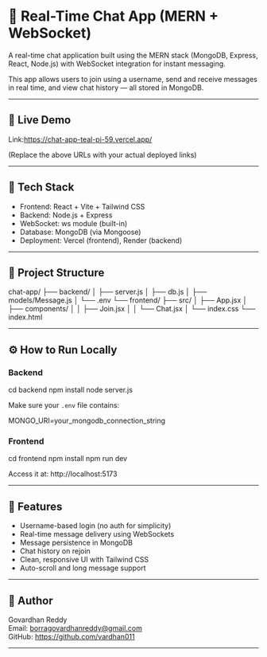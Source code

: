# 💬 Real-Time Chat App (MERN + WebSocket)

A real-time chat application built using the MERN stack (MongoDB, Express, React, Node.js) with WebSocket integration for instant messaging.

This app allows users to join using a username, send and receive messages in real time, and view chat history — all stored in MongoDB.

---

## 🚀 Live Demo

 Link:https://chat-app-teal-pi-59.vercel.app/

(Replace the above URLs with your actual deployed links)

---

## 🧰 Tech Stack

- Frontend: React + Vite + Tailwind CSS
- Backend: Node.js + Express
- WebSocket: ws module (built-in)
- Database: MongoDB (via Mongoose)
- Deployment: Vercel (frontend), Render (backend)

---

## 📁 Project Structure

chat-app/
├── backend/
│   ├── server.js
│   ├── db.js
│   ├── models/Message.js
│   └── .env
└── frontend/
    ├── src/
    │   ├── App.jsx
    │   ├── components/
    │   │   ├── Join.jsx
    │   │   └── Chat.jsx
    │   └── index.css
    └── index.html

---

## ⚙️ How to Run Locally

### Backend
cd backend
npm install
node server.js

Make sure your `.env` file contains:

MONGO_URI=your_mongodb_connection_string

### Frontend
cd frontend
npm install
npm run dev

Access it at: http://localhost:5173

---

## 🧪 Features

- Username-based login (no auth for simplicity)
- Real-time message delivery using WebSockets
- Message persistence in MongoDB
- Chat history on rejoin
- Clean, responsive UI with Tailwind CSS
- Auto-scroll and long message support

---


## 📄 Author

Govardhan Reddy  
Email: borragovardhanreddy@gmail.com  
GitHub: https://github.com/vardhan011

---


